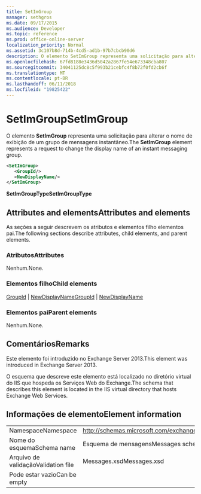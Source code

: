 ```yaml
---
title: SetImGroup
manager: sethgros
ms.date: 09/17/2015
ms.audience: Developer
ms.topic: reference
ms.prod: office-online-server
localization_priority: Normal
ms.assetid: 3c107b8d-714b-4cd5-ad1b-97b7cbcb90d6
description: O elemento SetImGroup representa uma solicitação para alterar o nome de exibição de um grupo de mensagens instantâneo.
ms.openlocfilehash: 67fd8188e3436d5042a2867fe54e673348cba807
ms.sourcegitcommit: 34041125dc8c5f993b21cebfc4f8b72f0fd2cb6f
ms.translationtype: MT
ms.contentlocale: pt-BR
ms.lasthandoff: 06/11/2018
ms.locfileid: "19825422"
---
```

# <a name="setimgroup"></a><span data-ttu-id="32a8f-103">SetImGroup</span><span class="sxs-lookup"><span data-stu-id="32a8f-103">SetImGroup</span></span>

<span data-ttu-id="32a8f-104">O elemento **SetImGroup** representa uma solicitação para alterar o nome de exibição de um grupo de mensagens instantâneo.</span><span class="sxs-lookup"><span data-stu-id="32a8f-104">The **SetImGroup** element represents a request to change the display name of an instant messaging group.</span></span> 
  
```XML
<SetImGroup>
   <GroupId/>
   <NewDisplayName/>
</SetImGroup>
```

 <span data-ttu-id="32a8f-105">**SetImGroupType**</span><span class="sxs-lookup"><span data-stu-id="32a8f-105">**SetImGroupType**</span></span>
## <a name="attributes-and-elements"></a><span data-ttu-id="32a8f-106">Attributes and elements</span><span class="sxs-lookup"><span data-stu-id="32a8f-106">Attributes and elements</span></span>

<span data-ttu-id="32a8f-107">As seções a seguir descrevem os atributos e elementos filho elementos pai.</span><span class="sxs-lookup"><span data-stu-id="32a8f-107">The following sections describe attributes, child elements, and parent elements.</span></span>
  
### <a name="attributes"></a><span data-ttu-id="32a8f-108">Atributos</span><span class="sxs-lookup"><span data-stu-id="32a8f-108">Attributes</span></span>

<span data-ttu-id="32a8f-109">Nenhum.</span><span class="sxs-lookup"><span data-stu-id="32a8f-109">None.</span></span>
  
### <a name="child-elements"></a><span data-ttu-id="32a8f-110">Elementos filho</span><span class="sxs-lookup"><span data-stu-id="32a8f-110">Child elements</span></span>

<span data-ttu-id="32a8f-111">[GroupId](groupid.md) | [NewDisplayName](newdisplayname.md)</span><span class="sxs-lookup"><span data-stu-id="32a8f-111">[GroupId](groupid.md) | [NewDisplayName](newdisplayname.md)</span></span>
  
### <a name="parent-elements"></a><span data-ttu-id="32a8f-112">Elementos pai</span><span class="sxs-lookup"><span data-stu-id="32a8f-112">Parent elements</span></span>

<span data-ttu-id="32a8f-113">Nenhum.</span><span class="sxs-lookup"><span data-stu-id="32a8f-113">None.</span></span>
  
## <a name="remarks"></a><span data-ttu-id="32a8f-114">Comentários</span><span class="sxs-lookup"><span data-stu-id="32a8f-114">Remarks</span></span>

<span data-ttu-id="32a8f-115">Este elemento foi introduzido no Exchange Server 2013.</span><span class="sxs-lookup"><span data-stu-id="32a8f-115">This element was introduced in Exchange Server 2013.</span></span>
  
<span data-ttu-id="32a8f-116">O esquema que descreve este elemento está localizado no diretório virtual do IIS que hospeda os Serviços Web do Exchange.</span><span class="sxs-lookup"><span data-stu-id="32a8f-116">The schema that describes this element is located in the IIS virtual directory that hosts Exchange Web Services.</span></span>
  
## <a name="element-information"></a><span data-ttu-id="32a8f-117">Informações de elemento</span><span class="sxs-lookup"><span data-stu-id="32a8f-117">Element information</span></span>

|||
|:-----|:-----|
|<span data-ttu-id="32a8f-118">Namespace</span><span class="sxs-lookup"><span data-stu-id="32a8f-118">Namespace</span></span>  <br/> |http://schemas.microsoft.com/exchange/services/2006/messages  <br/> |
|<span data-ttu-id="32a8f-119">Nome do esquema</span><span class="sxs-lookup"><span data-stu-id="32a8f-119">Schema name</span></span>  <br/> |<span data-ttu-id="32a8f-120">Esquema de mensagens</span><span class="sxs-lookup"><span data-stu-id="32a8f-120">Messages schema</span></span>  <br/> |
|<span data-ttu-id="32a8f-121">Arquivo de validação</span><span class="sxs-lookup"><span data-stu-id="32a8f-121">Validation file</span></span>  <br/> |<span data-ttu-id="32a8f-122">Messages.xsd</span><span class="sxs-lookup"><span data-stu-id="32a8f-122">Messages.xsd</span></span>  <br/> |
|<span data-ttu-id="32a8f-123">Pode estar vazio</span><span class="sxs-lookup"><span data-stu-id="32a8f-123">Can be empty</span></span>  <br/> ||
   

